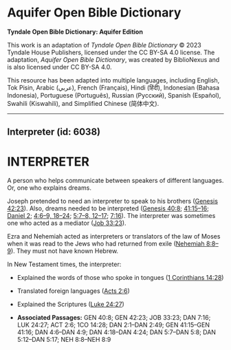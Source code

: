 # Aquifer Open Bible Dictionary

**Tyndale Open Bible Dictionary: Aquifer Edition**

This work is an adaptation of *Tyndale Open Bible Dictionary* © 2023 Tyndale House Publishers, licensed under the CC BY\-SA 4\.0 license. The adaptation, *Aquifer Open Bible Dictionary*, was created by BiblioNexus and is also licensed under CC BY\-SA 4\.0\.

This resource has been adapted into multiple languages, including English, Tok Pisin, Arabic (عربي), French (Français), Hindi (हिंदी), Indonesian (Bahasa Indonesia), Portuguese (Português), Russian (Русский), Spanish (Español), Swahili (Kiswahili), and Simplified Chinese (简体中文).



--------------------------------

## Interpreter (id: 6038)

INTERPRETER
===========

A person who helps communicate between speakers of different languages. Or, one who explains dreams. 

Joseph pretended to need an interpreter to speak to his brothers ([Genesis 42:23](https://ref.ly/Gen42:23)). Also, dreams needed to be interpreted ([Genesis 40:8](https://ref.ly/Gen40:8); [41:15](https://ref.ly/Gen41:15-Gen41:16)[–](https://ref.ly/Gen41:15-Gen41:16)[16](https://ref.ly/Gen41:15-Gen41:16); [Daniel 2](https://ref.ly/Dan2:1-Dan2:49); [4:6](https://ref.ly/Dan4:6-Dan4:9,Dan4:18-Dan4:24)[–](https://ref.ly/Dan4:6-Dan4:9)[9, 18](https://ref.ly/Dan4:6-Dan4:9,Dan4:18-Dan4:24)[–](https://ref.ly/Dan4:6-Dan4:9)[24](https://ref.ly/Dan4:6-Dan4:9,Dan4:18-Dan4:24); [5:7](https://ref.ly/Dan5:7-Dan5:8,Dan5:12-Dan5:17)[–](https://ref.ly/Dan5:7-Dan5:8)[8, 12](https://ref.ly/Dan5:7-Dan5:8,Dan5:12-Dan5:17)[–](https://ref.ly/Dan5:7-Dan5:8)[17](https://ref.ly/Dan5:7-Dan5:8,Dan5:12-Dan5:17); [7:16](https://ref.ly/Dan7:16)). The interpreter was sometimes one who acted as a mediator ([Job 33:23](https://ref.ly/Job33:23)). 

Ezra and Nehemiah acted as interpreters or translators of the law of Moses when it was read to the Jews who had returned from exile ([Nehemiah 8:8](https://ref.ly/Neh8:8-Neh8:9)[–](https://ref.ly/Neh8:8-Neh8:9)[9](https://ref.ly/Neh8:8-Neh8:9)). They must not have known Hebrew. 

In New Testament times, the interpreter: 

* Explained the words of those who spoke in tongues ([1 Corinthians 14:28](https://ref.ly/1Cor14:28))
* Translated foreign languages ([Acts 2:6](https://ref.ly/Acts2:6))
* Explained the Scriptures ([Luke 24:27](https://ref.ly/Luke24:27))

* **Associated Passages:** GEN 40:8; GEN 42:23; JOB 33:23; DAN 7:16; LUK 24:27; ACT 2:6; 1CO 14:28; DAN 2:1–DAN 2:49; GEN 41:15–GEN 41:16; DAN 4:6–DAN 4:9; DAN 4:18–DAN 4:24; DAN 5:7–DAN 5:8; DAN 5:12–DAN 5:17; NEH 8:8–NEH 8:9


